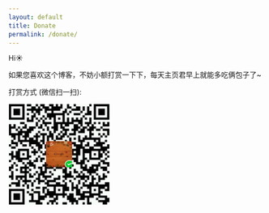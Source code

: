 ```yaml
---
layout: default
title: Donate
permalink: /donate/
---
```



Hi☀️

如果您喜欢这个博客，不妨小额打赏一下下，每天主页君早上就能多吃俩包子了~

打赏方式 (微信扫一扫):

<img src="/assets/wechat-donation.png" width="200">
